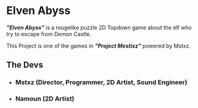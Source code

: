 ﻿# Elven Abyss

***"Elven Abyss"*** is a rougelike puzzle 2D Topdown game about the elf who try to escape from Demon Castle.

This Project is one of the games in ***"Project Mestixz"*** powered by Mstxz.

## The Devs

- ### Mstxz (Director, Programmer, 2D Artist, Sound Engineer)
- ### Namoun (2D Artist)
